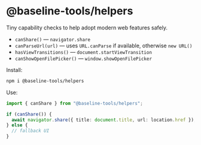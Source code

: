 # @baseline-tools/helpers

Tiny capability checks to help adopt modern web features safely.

- `canShare()` — `navigator.share`
- `canParseUrl(url)` — uses `URL.canParse` if available, otherwise `new URL()`
- `hasViewTransitions()` — `document.startViewTransition`
- `canShowOpenFilePicker()` — `window.showOpenFilePicker`

Install:

```bash
npm i @baseline-tools/helpers
```

Use:

```ts
import { canShare } from "@baseline-tools/helpers";

if (canShare()) {
  await navigator.share({ title: document.title, url: location.href });
} else {
  // fallback UI
}
```
